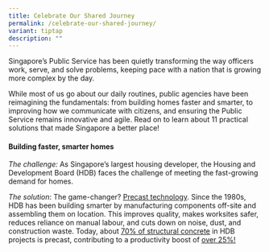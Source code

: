```yaml
---
title: Celebrate Our Shared Journey
permalink: /celebrate-our-shared-journey/
variant: tiptap
description: ""
---
```

<p>Singapore’s Public Service has been quietly transforming the way officers
work, serve, and solve problems, keeping pace with a nation that is growing
more complex by the day.</p>
<p>While most of us go about our daily routines, public agencies have been
reimagining the fundamentals: from building homes faster and smarter, to
improving how we communicate with citizens, and ensuring the Public Service
remains innovative and agile. Read on to learn about 11 practical solutions
that made Singapore a better place!</p>
<h4>Building faster, smarter homes</h4>
<p><em>The challenge:</em> As Singapore’s largest housing developer, the Housing
and Development Board (HDB) faces the challenge of meeting the fast-growing
demand for homes.&nbsp;</p>
<p><em>The solution</em>: The game-changer? <a href="https://www.hdb.gov.sg/about-us/our-role/smart-and-sustainable-living/innovations/precast-technology-page" rel="noopener noreferrer nofollow" target="_blank"><u>Precast technology</u></a>.
Since the 1980s, HDB has been building smarter by manufacturing components
off-site and assembling them on location. This improves quality, makes
worksites safer, reduces reliance on manual labour, and cuts down on noise,
dust, and construction waste. Today, about <a href="https://www.hdb.gov.sg/about-us/research-and-innovation/construction-productivity/prefabrication-technology" rel="noopener noreferrer nofollow" target="_blank"><u>70% of structural concrete</u></a> in
HDB projects is precast, contributing to a productivity boost of <a href="https://www.hdb.gov.sg/cs/infoweb/-/media/doc/SCEG/11102022_Annex.ashx" rel="noopener noreferrer nofollow" target="_blank"><u>over 25%!</u></a>
</p>
<p>
<br>
</p>